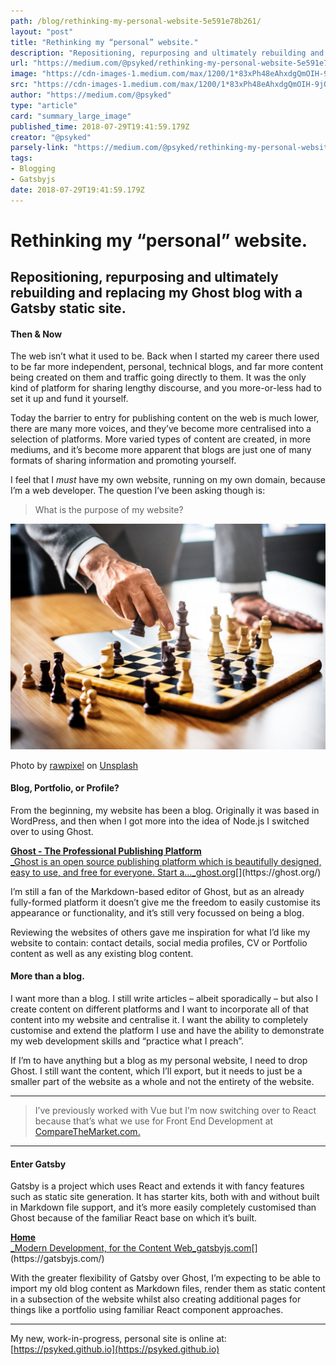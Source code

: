 ```yaml
---
path: /blog/rethinking-my-personal-website-5e591e78b261/
layout: "post"
title: "Rethinking my “personal” website."
description: "Repositioning, repurposing and ultimately rebuilding and replacing my Ghost blog with a Gatsby static site."
url: "https://medium.com/@psyked/rethinking-my-personal-website-5e591e78b261"
image: "https://cdn-images-1.medium.com/max/1200/1*83xPh48eAhxdgQmOIH-9jQ.jpeg"
src: "https://cdn-images-1.medium.com/max/1200/1*83xPh48eAhxdgQmOIH-9jQ.jpeg"
author: "https://medium.com/@psyked"
type: "article"
card: "summary_large_image"
published_time: 2018-07-29T19:41:59.179Z
creator: "@psyked"
parsely-link: "https://medium.com/@psyked/rethinking-my-personal-website-5e591e78b261"
tags:
- Blogging
- Gatsbyjs
date: 2018-07-29T19:41:59.179Z
---
```


# Rethinking my “personal” website.

## Repositioning, repurposing and ultimately rebuilding and replacing my Ghost blog with a Gatsby static site.

#### Then & Now

The web isn’t what it used to be. Back when I started my career there used to be far more independent, personal, technical blogs, and far more content being created on them and traffic going directly to them. It was the only kind of platform for sharing lengthy discourse, and you more-or-less had to set it up and fund it yourself.

Today the barrier to entry for publishing content on the web is much lower, there are many more voices, and they’ve become more centralised into a selection of platforms. More varied types of content are created, in more mediums, and it’s become more apparent that blogs are just one of many formats of sharing information and promoting yourself.

I feel that I _must_ have my own website, running on my own domain, because I’m a web developer. The question I’ve been asking though is:

> What is the purpose of my website?

![](1*83xPh48eAhxdgQmOIH-9jQ.jpeg)

Photo by [rawpixel](https://unsplash.com/photos/flhzHp-F814?utm_source=unsplash&utm_medium=referral&utm_content=creditCopyText) on [Unsplash](https://unsplash.com/search/photos/thinking?utm_source=unsplash&utm_medium=referral&utm_content=creditCopyText)

#### Blog, Portfolio, or Profile?

From the beginning, my website has been a blog. Originally it was based in WordPress, and then when I got more into the idea of Node.js I switched over to using Ghost.

[**Ghost - The Professional Publishing Platform**  
_Ghost is an open source publishing platform which is beautifully designed, easy to use, and free for everyone. Start a…_ghost.org](https://ghost.org/ "https://ghost.org/")[](https://ghost.org/)

I’m still a fan of the Markdown-based editor of Ghost, but as an already fully-formed platform it doesn’t give me the freedom to easily customise its appearance or functionality, and it’s still very focussed on being a blog.

Reviewing the websites of others gave me inspiration for what I’d like my website to contain: contact details, social media profiles, CV or Portfolio content as well as any existing blog content.

#### More than a blog.

I want more than a blog. I still write articles – albeit sporadically – but also I create content on different platforms and I want to incorporate all of that content into my website and centralise it. I want the ability to completely customise and extend the platform I use and have the ability to demonstrate my web development skills and “practice what I preach”.

If I’m to have anything but a blog as my personal website, I need to drop Ghost. I still want the content, which I’ll export, but it needs to just be a smaller part of the website as a whole and not the entirety of the website.

---

> I’ve previously worked with Vue but I’m now switching over to React because that’s what we use for Front End Development at [CompareTheMarket.com.](http://www.comparethemarket.com)

---

#### Enter Gatsby

Gatsby is a project which uses React and extends it with fancy features such as static site generation. It has starter kits, both with and without built in Markdown file support, and it’s more easily completely customised than Ghost because of the familiar React base on which it’s built.

[**Home**  
_Modern Development, for the Content Web_gatsbyjs.com](https://gatsbyjs.com/ "https://gatsbyjs.com/")[](https://gatsbyjs.com/)

With the greater flexibility of Gatsby over Ghost, I’m expecting to be able to import my old blog content as Markdown files, render them as static content in a subsection of the website whilst also creating additional pages for things like a portfolio using familiar React component approaches.

---

My new, work-in-progress, personal site is online at: [https://psyked.github.io](https://psyked.github.io)